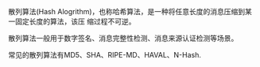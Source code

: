 散列算法(Hash Alogrithm)，也称哈希算法，是一种将任意长度的消息压缩到某一固定长度的算法，该压
缩过程不可逆。

散列算法一般用于数字签名、消息完整性检测、消息来源认证检测等场景。

常见的散列算法有MD5、SHA、RIPE-MD、HAVAL、N-Hash.